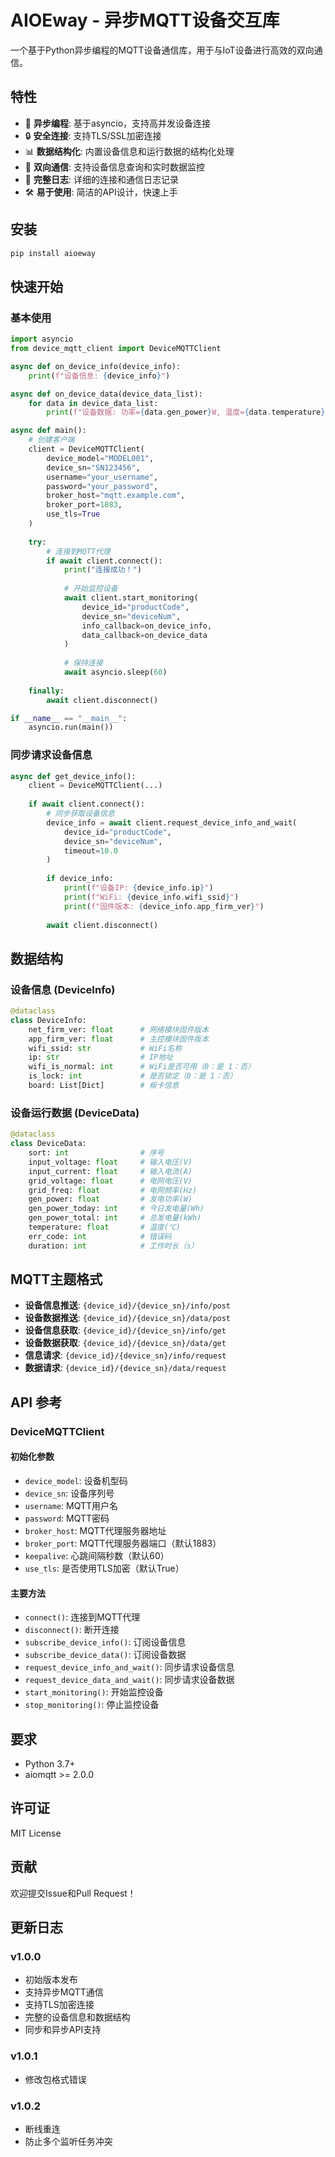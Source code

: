 # AIOEway - 异步MQTT设备交互库

一个基于Python异步编程的MQTT设备通信库，用于与IoT设备进行高效的双向通信。

## 特性

- 🚀 **异步编程**: 基于asyncio，支持高并发设备连接
- 🔒 **安全连接**: 支持TLS/SSL加密连接
- 📊 **数据结构化**: 内置设备信息和运行数据的结构化处理
- 🔄 **双向通信**: 支持设备信息查询和实时数据监控
- 📝 **完整日志**: 详细的连接和通信日志记录
- 🛠️ **易于使用**: 简洁的API设计，快速上手

## 安装

```bash
pip install aioeway
```

## 快速开始

### 基本使用

```python
import asyncio
from device_mqtt_client import DeviceMQTTClient

async def on_device_info(device_info):
    print(f"设备信息: {device_info}")

async def on_device_data(device_data_list):
    for data in device_data_list:
        print(f"设备数据: 功率={data.gen_power}W, 温度={data.temperature}°C")

async def main():
    # 创建客户端
    client = DeviceMQTTClient(
        device_model="MODEL001",
        device_sn="SN123456",
        username="your_username",
        password="your_password",
        broker_host="mqtt.example.com",
        broker_port=1883,
        use_tls=True
    )
    
    try:
        # 连接到MQTT代理
        if await client.connect():
            print("连接成功！")
            
            # 开始监控设备
            await client.start_monitoring(
                device_id="productCode",
                device_sn="deviceNum",
                info_callback=on_device_info,
                data_callback=on_device_data
            )
            
            # 保持连接
            await asyncio.sleep(60)
            
    finally:
        await client.disconnect()

if __name__ == "__main__":
    asyncio.run(main())
```

### 同步请求设备信息

```python
async def get_device_info():
    client = DeviceMQTTClient(...)
    
    if await client.connect():
        # 同步获取设备信息
        device_info = await client.request_device_info_and_wait(
            device_id="productCode",
            device_sn="deviceNum",
            timeout=10.0
        )
        
        if device_info:
            print(f"设备IP: {device_info.ip}")
            print(f"WiFi: {device_info.wifi_ssid}")
            print(f"固件版本: {device_info.app_firm_ver}")
        
        await client.disconnect()
```

## 数据结构

### 设备信息 (DeviceInfo)

```python
@dataclass
class DeviceInfo:
    net_firm_ver: float      # 网络模块固件版本
    app_firm_ver: float      # 主控模块固件版本
    wifi_ssid: str           # WiFi名称
    ip: str                  # IP地址
    wifi_is_normal: int      # WiFi是否可用（0：是 1：否）
    is_lock: int             # 是否锁定（0：是 1：否）
    board: List[Dict]        # 板卡信息
```

### 设备运行数据 (DeviceData)

```python
@dataclass
class DeviceData:
    sort: int                # 序号
    input_voltage: float     # 输入电压(V)
    input_current: float     # 输入电流(A)
    grid_voltage: float      # 电网电压(V)
    grid_freq: float         # 电网频率(Hz)
    gen_power: float         # 发电功率(W)
    gen_power_today: int     # 今日发电量(Wh)
    gen_power_total: int     # 总发电量(kWh)
    temperature: float       # 温度(℃)
    err_code: int            # 错误码
    duration: int            # 工作时长（s）
```

## MQTT主题格式

- **设备信息推送**: `{device_id}/{device_sn}/info/post`
- **设备数据推送**: `{device_id}/{device_sn}/data/post`
- **设备信息获取**: `{device_id}/{device_sn}/info/get`
- **设备数据获取**: `{device_id}/{device_sn}/data/get`
- **信息请求**: `{device_id}/{device_sn}/info/request`
- **数据请求**: `{device_id}/{device_sn}/data/request`

## API 参考

### DeviceMQTTClient

#### 初始化参数

- `device_model`: 设备机型码
- `device_sn`: 设备序列号
- `username`: MQTT用户名
- `password`: MQTT密码
- `broker_host`: MQTT代理服务器地址
- `broker_port`: MQTT代理服务器端口（默认1883）
- `keepalive`: 心跳间隔秒数（默认60）
- `use_tls`: 是否使用TLS加密（默认True）

#### 主要方法

- `connect()`: 连接到MQTT代理
- `disconnect()`: 断开连接
- `subscribe_device_info()`: 订阅设备信息
- `subscribe_device_data()`: 订阅设备数据
- `request_device_info_and_wait()`: 同步请求设备信息
- `request_device_data_and_wait()`: 同步请求设备数据
- `start_monitoring()`: 开始监控设备
- `stop_monitoring()`: 停止监控设备

## 要求

- Python 3.7+
- aiomqtt >= 2.0.0

## 许可证

MIT License

## 贡献

欢迎提交Issue和Pull Request！

## 更新日志

### v1.0.0
- 初始版本发布
- 支持异步MQTT通信
- 支持TLS加密连接
- 完整的设备信息和数据结构
- 同步和异步API支持

### v1.0.1
- 修改包格式错误

### v1.0.2
- 断线重连
- 防止多个监听任务冲突